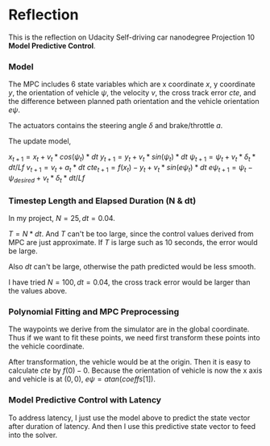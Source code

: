 # Reflection
This is the reflection on Udacity Self-driving car nanodegree Projection 10 **Model Predictive Control**.

### Model
The MPC includes 6 state variables which are x coordinate *x*, y coordinate *y*, the orientation of vehicle *$\psi$*, the velocity *v*, the cross track error *cte*, and the difference between planned path orientation and the vehicle orientation *$e\psi$*.

The actuators contains the steering angle *$\delta$* and brake/throttle $a$.

The update model,

  $x_{t+1} = x_t + v_t*cos(\psi_t)*dt$
            $y_{t+1} = y_t + v_t*sin(\psi_t)*dt$
            $\psi_{t+1} = \psi_t + v_t*\delta_t*dt/Lf$
            $v_{t+1} = v_t + a_t * dt$
            $cte_{t+1} = f(x_t) - y_t + v_t*sin(e\psi_t)*dt$
            $e\psi_{t+1} = \psi_t - \psi_{desired} + v_t*\delta_t * dt/Lf$
            
### Timestep Length and Elapsed Duration (N & dt)
In my project, $N=25, dt = 0.04$.

$T = N * dt$. And $T$ can't be too large, since the control values derived from MPC are just approximate. If $T$ is large such as 10 seconds, the error would be large.

Also $dt$ can't be large, otherwise the path predicted would be less smooth.

I have tried $N = 100, dt = 0.04$, the cross track error would be larger than the values above.

### Polynomial Fitting and MPC Preprocessing
The waypoints we derive from the simulator are in the global coordinate. Thus if we want to fit these points, we need first transform these points into the vehicle coordinate.

After transformation, the vehicle would be at the origin. Then it is easy to calculate *cte* by $f(0) - 0$. Because the orientation of vehicle is now the x axis and vehicle is at $(0, 0)$, $e\psi = atan(coeffs[1])$.

### Model Predictive Control with Latency
To address latency, I just use the model above to predict the state vector after duration of latency. And then I use this predictive state vector to feed into the solver. 
            



